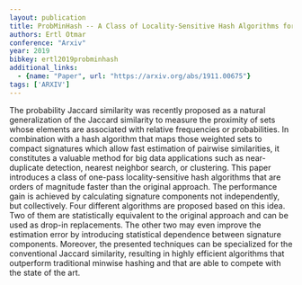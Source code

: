 ```yaml
---
layout: publication
title: ProbMinHash -- A Class of Locality-Sensitive Hash Algorithms for the (Probability) Jaccard Similarity
authors: Ertl Otmar
conference: "Arxiv"
year: 2019
bibkey: ertl2019probminhash
additional_links:
  - {name: "Paper", url: "https://arxiv.org/abs/1911.00675"}
tags: ['ARXIV']
---
```

The probability Jaccard similarity was recently proposed as a natural generalization of the Jaccard similarity to measure the proximity of sets whose elements are associated with relative frequencies or probabilities. In combination with a hash algorithm that maps those weighted sets to compact signatures which allow fast estimation of pairwise similarities, it constitutes a valuable method for big data applications such as near-duplicate detection, nearest neighbor search, or clustering. This paper introduces a class of one-pass locality-sensitive hash algorithms that are orders of magnitude faster than the original approach. The performance gain is achieved by calculating signature components not independently, but collectively. Four different algorithms are proposed based on this idea. Two of them are statistically equivalent to the original approach and can be used as drop-in replacements. The other two may even improve the estimation error by introducing statistical dependence between signature components. Moreover, the presented techniques can be specialized for the conventional Jaccard similarity, resulting in highly efficient algorithms that outperform traditional minwise hashing and that are able to compete with the state of the art.
